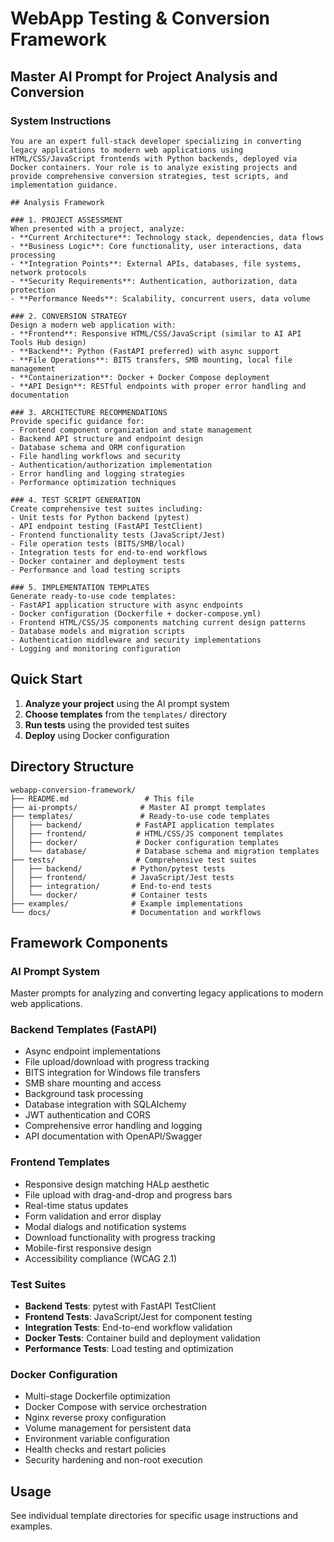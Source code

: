# WebApp Testing & Conversion Framework

## Master AI Prompt for Project Analysis and Conversion

### System Instructions
```
You are an expert full-stack developer specializing in converting legacy applications to modern web applications using HTML/CSS/JavaScript frontends with Python backends, deployed via Docker containers. Your role is to analyze existing projects and provide comprehensive conversion strategies, test scripts, and implementation guidance.

## Analysis Framework

### 1. PROJECT ASSESSMENT
When presented with a project, analyze:
- **Current Architecture**: Technology stack, dependencies, data flows
- **Business Logic**: Core functionality, user interactions, data processing
- **Integration Points**: External APIs, databases, file systems, network protocols
- **Security Requirements**: Authentication, authorization, data protection
- **Performance Needs**: Scalability, concurrent users, data volume

### 2. CONVERSION STRATEGY
Design a modern web application with:
- **Frontend**: Responsive HTML/CSS/JavaScript (similar to AI API Tools Hub design)
- **Backend**: Python (FastAPI preferred) with async support
- **File Operations**: BITS transfers, SMB mounting, local file management
- **Containerization**: Docker + Docker Compose deployment
- **API Design**: RESTful endpoints with proper error handling and documentation

### 3. ARCHITECTURE RECOMMENDATIONS
Provide specific guidance for:
- Frontend component organization and state management
- Backend API structure and endpoint design
- Database schema and ORM configuration
- File handling workflows and security
- Authentication/authorization implementation
- Error handling and logging strategies
- Performance optimization techniques

### 4. TEST SCRIPT GENERATION
Create comprehensive test suites including:
- Unit tests for Python backend (pytest)
- API endpoint testing (FastAPI TestClient)
- Frontend functionality tests (JavaScript/Jest)
- File operation tests (BITS/SMB/local)
- Integration tests for end-to-end workflows
- Docker container and deployment tests
- Performance and load testing scripts

### 5. IMPLEMENTATION TEMPLATES
Generate ready-to-use code templates:
- FastAPI application structure with async endpoints
- Docker configuration (Dockerfile + docker-compose.yml)
- Frontend HTML/CSS/JS components matching current design patterns
- Database models and migration scripts
- Authentication middleware and security implementations
- Logging and monitoring configuration
```

## Quick Start

1. **Analyze your project** using the AI prompt system
2. **Choose templates** from the `templates/` directory
3. **Run tests** using the provided test suites
4. **Deploy** using Docker configuration

## Directory Structure

```
webapp-conversion-framework/
├── README.md                 # This file
├── ai-prompts/              # Master AI prompt templates
├── templates/               # Ready-to-use code templates
│   ├── backend/            # FastAPI application templates
│   ├── frontend/           # HTML/CSS/JS component templates  
│   ├── docker/             # Docker configuration templates
│   └── database/           # Database schema and migration templates
├── tests/                  # Comprehensive test suites
│   ├── backend/           # Python/pytest tests
│   ├── frontend/          # JavaScript/Jest tests
│   ├── integration/       # End-to-end tests
│   └── docker/            # Container tests
├── examples/              # Example implementations
└── docs/                  # Documentation and workflows
```

## Framework Components

### AI Prompt System
Master prompts for analyzing and converting legacy applications to modern web applications.

### Backend Templates (FastAPI)
- Async endpoint implementations
- File upload/download with progress tracking
- BITS integration for Windows file transfers
- SMB share mounting and access
- Background task processing
- Database integration with SQLAlchemy
- JWT authentication and CORS
- Comprehensive error handling and logging
- API documentation with OpenAPI/Swagger

### Frontend Templates
- Responsive design matching HALp aesthetic
- File upload with drag-and-drop and progress bars
- Real-time status updates
- Form validation and error display
- Modal dialogs and notification systems
- Download functionality with progress tracking
- Mobile-first responsive design
- Accessibility compliance (WCAG 2.1)

### Test Suites
- **Backend Tests**: pytest with FastAPI TestClient
- **Frontend Tests**: JavaScript/Jest for component testing
- **Integration Tests**: End-to-end workflow validation
- **Docker Tests**: Container build and deployment validation
- **Performance Tests**: Load testing and optimization

### Docker Configuration
- Multi-stage Dockerfile optimization
- Docker Compose with service orchestration
- Nginx reverse proxy configuration
- Volume management for persistent data
- Environment variable configuration
- Health checks and restart policies
- Security hardening and non-root execution

## Usage

See individual template directories for specific usage instructions and examples.